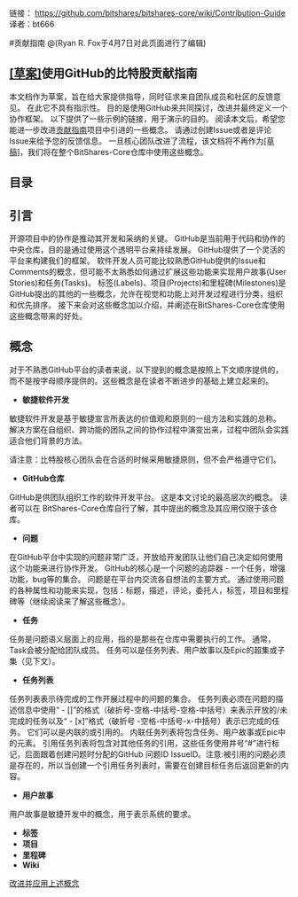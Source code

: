 链接： https://github.com/bitshares/bitshares-core/wiki/Contribution-Guide
译者：bt666


#贡献指南
@(Ryan R. Fox于4月7日对此页面进行了编辑)


## [[草案]](https://github.com/bitshares/bitshares-core/wiki/Contribution-Guide)使用GitHub的比特股贡献指南


本文档作为草案，旨在给大家提供指导，同时征求来自团队成员和社区的反馈意见。 在此它不具有指示性。 目的是使用GitHub来共同探讨，改进并最终定义一个协作框架。 以下提供了一些示例的链接，用于演示的目的。 阅读本文后，希望您能进一步改进[贡献指南](https://github.com/bitshares/bitshares-core/projects/6)项目中引进的一些概念。 请通过创建Issue或者是评论Issue来给予您的反馈信息。 一旦核心团队改进了流程，该文档将不再作为[[草稿]](https://github.com/bitshares/bitshares-core/wiki/Contribution-Guide)，我们将在整个BitShares-Core仓库中使用这些概念。

## 目录
## 引言

开源项目中的协作是推动其开发和采纳的关键。 GitHub是当前用于代码和协作的中央仓库，目的是通过使用这个透明平台来持续发展。 GitHub提供了一个灵活的平台来构建我们的框架。 软件开发人员可能比较熟悉GitHub提供的Issue和Comments的概念，但可能不太熟悉如何通过扩展这些功能来实现用户故事(User Stories)和任务(Tasks)。 标签(Labels)、项目(Projects)和里程碑(Milestones)是GitHub提出的其他的一些概念，允许在视觉和功能上对开发过程进行分类，组织和优先排序。 接下来会对这些概念加以介绍，并阐述在BitShares-Core仓库使用这些概念带来的好处。

## 概念
对于不熟悉GitHub平台的读者来说，以下提到的概念是按照上下文顺序提供的，而不是按字母顺序提供的。这些概念是在读者不断进步的基础上建立起来的。

- **敏捷软件开发**

敏捷软件开发是基于敏捷宣言所表达的价值观和原则的一组方法和实践的总称。 解决方案在自组织、跨功能的团队之间的协作过程中演变出来，过程中团队会实践适合他们背景的方法。

请注意：比特股核心团队会在合适的时候采用敏捷原则，但不会严格遵守它们。

- **GitHub仓库**

GitHub是供团队组织工作的软件开发平台。 这是本文讨论的最高层次的概念。 读者可以在 BitShares-Core仓库自行了解，其中提出的概念及其应用仅限于该仓库。

- **问题**

在GitHub平台中实现的问题非常广泛，开放给开发团队让他们自己决定如何使用这个功能来进行协作开发。 GitHub的核心是一个问题的追踪器 - 一个任务，增强功能，bug等的集合。 问题是在平台内交流各自想法的主要方式。 通过使用问题的各种属性和功能来实现，包括：标题，描述，评论，委托人，标签，项目和里程碑等（继续阅读来了解这些概念）。

- **任务**

任务是问题语义层面上的应用，指的是那些在仓库中需要执行的工作。 通常，Task会被分配给团队成员。 任务可以是任务列表、用户故事以及Epic的超集或子集（见下文）。

- **任务列表**

任务列表表示待完成的工作开展过程中的问题的集合。 任务列表必须在问题的描述信息中使用“ - []”的格式（破折号-空格-中括号-空格-中括号）来表示开放的/未完成的任务以及“ - [x]”格式（破折号 -空格-中括号-x-中括号）表示已完成的任务。 它们可以是内联的或引用的。 内联任务列表将包含任务、用户故事或Epic中的元素。 引用任务列表将包含对其他任务的引用，这些任务使用井号“#”进行标记，后面跟着创建问题时分配的GitHub 问题ID IssueID。注意:被引用的问题必须是存在的，所以当创建一个引用任务列表时，需要在创建目标任务后返回更新的内容。

- **用户故事**

用户故事是敏捷开发中的概念，用于表示系统的要求。

- **标签**
- **项目**
- **里程碑**
- **Wiki**

[改进并应用上述概念]()